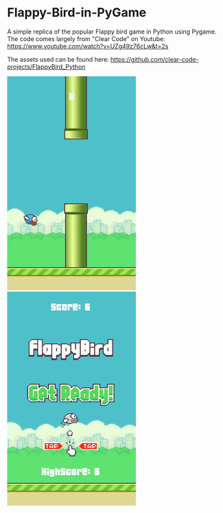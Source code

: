 # Flappy-Bird-in-PyGame

A simple replica of the popular Flappy bird game in Python using Pygame.
The code comes largely from "Clear Code" on Youtube:
https://www.youtube.com/watch?v=UZg49z76cLw&t=2s

The assets used can be found here:
https://github.com/clear-code-projects/FlappyBird_Python

<img src="https://github.com/IbrahAbd/Flappy-Bird-in-PyGame/blob/main/1.JPG" width="300" height = "500"/><img src="https://github.com/IbrahAbd/Flappy-Bird-in-PyGame/blob/main/2.JPG" width="300" height = "500"/>
